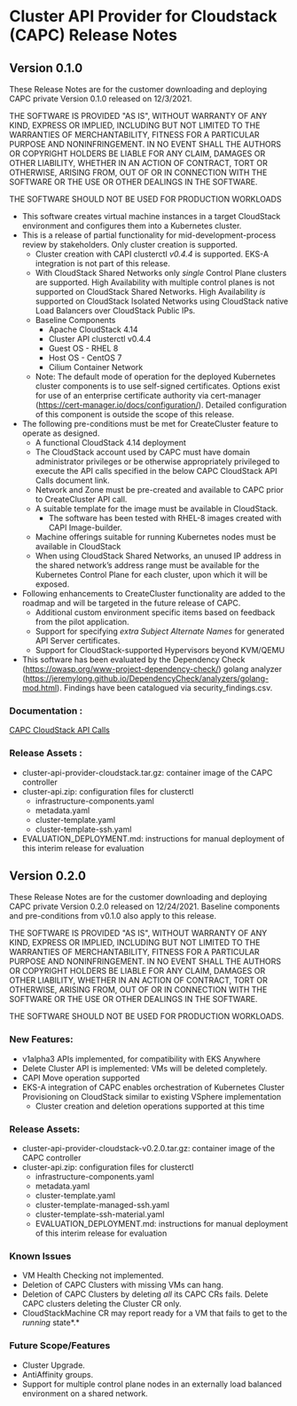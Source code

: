 # Cluster API Provider for Cloudstack (CAPC) Release Notes

## Version 0.1.0

These Release Notes are for the customer downloading and deploying CAPC private Version 0.1.0  released on 12/3/2021.

THE SOFTWARE IS PROVIDED "AS IS", WITHOUT WARRANTY OF ANY KIND, EXPRESS OR
IMPLIED, INCLUDING BUT NOT LIMITED TO THE WARRANTIES OF MERCHANTABILITY, FITNESS FOR A PARTICULAR PURPOSE AND NONINFRINGEMENT. IN NO EVENT SHALL THE AUTHORS OR COPYRIGHT HOLDERS BE LIABLE FOR ANY CLAIM, DAMAGES OR OTHER LIABILITY, WHETHER IN AN ACTION OF CONTRACT, TORT OR OTHERWISE, ARISING FROM, OUT OF OR IN CONNECTION WITH THE SOFTWARE OR THE USE OR OTHER DEALINGS IN THE SOFTWARE.

THE SOFTWARE SHOULD NOT BE USED FOR PRODUCTION WORKLOADS

* This software creates virtual machine instances in a target CloudStack environment and configures them into a Kubernetes cluster.
* This is a release of partial functionality for mid-development-process review by stakeholders.  Only cluster creation is supported.
    * Cluster creation with CAPI clusterctl _v0.4.4_ is supported.  EKS-A integration is not part of this release.
    * With CloudStack Shared Networks only *single* Control Plane clusters are supported.   High Availability with multiple control planes is not supported on CloudStack Shared Networks.  High Availability *is* supported on CloudStack Isolated Networks using CloudStack native Load Balancers over CloudStack Public IPs.
    * Baseline Components
        * Apache CloudStack 4.14
        * Cluster API clusterctl v0.4.4
        * Guest OS - RHEL 8
        * Host OS - CentOS 7
        * Cilium Container Network
    * Note: The default mode of operation for the deployed Kubernetes cluster components is to use self-signed certificates.  Options exist for use of an enterprise certificate authority via cert-manager (https://cert-manager.io/docs/configuration/).  Detailed configuration of this component is outside the scope of this release.
* The following pre-conditions must be met for CreateCluster feature to operate as designed.
    * A functional CloudStack 4.14 deployment
    * The CloudStack account used by CAPC must have domain administrator privileges or be otherwise appropriately privileged to execute the API calls specified in the below CAPC CloudStack API Calls document link.
    * Network and Zone must be pre-created and available to CAPC prior to CreateCluster API call.
    * A suitable template for the image must be available in CloudStack.
        * The software has been tested with RHEL-8 images created with CAPI Image-builder.
    * Machine offerings suitable for running Kubernetes nodes must be available in CloudStack
    * When using CloudStack Shared Networks, an unused IP address in the shared network’s address range must be available for the Kubernetes Control Plane for each cluster, upon which it will be exposed.
* Following enhancements to CreateCluster functionality are added to the roadmap and will be targeted in the future release of CAPC.
    * Additional custom environment specific items based on feedback from the pilot application.
    * Support for specifying *extra Subject Alternate Names* for generated API Server certificates.
    * Support for CloudStack-supported Hypervisors beyond KVM/QEMU
* This software has been evaluated by the Dependency Check (https://owasp.org/www-project-dependency-check/)  golang analyzer (https://jeremylong.github.io/DependencyCheck/analyzers/golang-mod.html).  Findings have been catalogued via security_findings.csv.

### Documentation :

[CAPC CloudStack API Calls](https://apple.box.com/s/3d9ah53v4ezggjbjnirb2q3cyif0h9as)


### Release Assets :

* cluster-api-provider-cloudstack.tar.gz: container image of the CAPC controller
* cluster-api.zip: configuration files for clusterctl
    * infrastructure-components.yaml
    * metadata.yaml
    * cluster-template.yaml
    * cluster-template-ssh.yaml
* EVALUATION_DEPLOYMENT.md: instructions for manual deployment of this interim release for evaluation

## Version 0.2.0

These Release Notes are for the customer downloading and deploying CAPC private Version 0.2.0  released on 12/24/2021. Baseline components and pre-conditions from v0.1.0 also apply to this release.

THE SOFTWARE IS PROVIDED "AS IS", WITHOUT WARRANTY OF ANY KIND, EXPRESS OR
IMPLIED, INCLUDING BUT NOT LIMITED TO THE WARRANTIES OF MERCHANTABILITY, FITNESS FOR A PARTICULAR PURPOSE AND NONINFRINGEMENT. IN NO EVENT SHALL THE AUTHORS OR COPYRIGHT HOLDERS BE LIABLE FOR ANY CLAIM, DAMAGES OR OTHER LIABILITY, WHETHER IN AN ACTION OF CONTRACT, TORT OR OTHERWISE, ARISING FROM, OUT OF OR IN CONNECTION WITH THE SOFTWARE OR THE USE OR OTHER DEALINGS IN THE SOFTWARE.

THE SOFTWARE SHOULD NOT BE USED FOR PRODUCTION WORKLOADS.

### **New Features:**

* v1alpha3 APIs implemented, for compatibility with EKS Anywhere
* Delete Cluster API is implemented: VMs will be deleted completely.
* CAPI Move operation supported
* EKS-A integration of CAPC enables orchestration of Kubernetes Cluster Provisioning on CloudStack similar to existing VSphere implementation
    * Cluster creation and deletion operations supported at this time

### Release Assets:

* cluster-api-provider-cloudstack-v0.2.0.tar.gz: container image of the CAPC controller
* cluster-api.zip: configuration files for clusterctl
    * infrastructure-components.yaml
    * metadata.yaml
    * cluster-template.yaml
    * cluster-template-managed-ssh.yaml
    * cluster-template-ssh-material.yaml
    * EVALUATION_DEPLOYMENT.md: instructions for manual deployment of this interim release for evaluation

###  Known Issues

* VM Health Checking not implemented.
* Deletion of CAPC Clusters with missing VMs can hang.
* Deletion of CAPC Clusters by deleting *all* its CAPC CRs fails.  Delete CAPC clusters deleting the Cluster CR only.
* CloudStackMachine CR may report ready for a VM that fails to get to the *running* state*.*

###  Future Scope/Features

* Cluster Upgrade.
* AntiAffinity groups.
* Support for multiple control plane nodes in an externally load balanced environment on a shared network.

